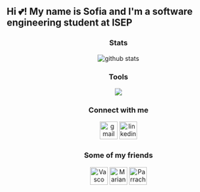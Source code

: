 <div align="center">
<h2 align="left">Hi 💕! My name is Sofia and I'm a software engineering student at ISEP </h2>

### Stats

<picture decoding="async" loading="lazy">
  <source media="(prefers-color-scheme: light)" srcset="https://pixel-profile.vercel.app/api/github-stats?username=sofiamariinho&theme=road_trip&dithering=true&include_all_commits=true&hide=avatar">
  <source media="(prefers-color-scheme: dark)" srcset="https://pixel-profile.vercel.app/api/github-stats?username=sofiamariinho&theme=road_trip&screen_effect=true&dithering=true&include_all_commits=true&hide=avatar">
  <img alt="github stats" src="https://pixel-profile.vercel.app/api/github-stats?username=sofiamariinho&screen_effect=true&theme=road_trip&dithering=true&include_all_commits=true&hide=avatar">
</picture>

### Tools

  <!--img src="https://cdn.jsdelivr.net/gh/devicons/devicon/icons/java/java-original.svg" height="40" alt="java logo"  />
  <img src="https://upload.wikimedia.org/wikipedia/commons/thumb/9/9c/IntelliJ_IDEA_Icon.svg/2048px-IntelliJ_IDEA_Icon.svg.png" height="40" alt="Intellij logo"  />
  <img src="https://upload.wikimedia.org/wikipedia/commons/thumb/9/9a/Visual_Studio_Code_1.35_icon.svg/2048px-Visual_Studio_Code_1.35_icon.svg.png" height="40" alt="VS logo"  />
  <img src="https://logosmarcas.net/wp-content/uploads/2020/09/Oracle-Logo.png" height="40" alt="Oracle logo"  />
  <img src="https://upload.wikimedia.org/wikipedia/commons/thumb/1/18/C_Programming_Language.svg/695px-C_Programming_Language.svg.png" height="40" alt="C logo"  />
  <img src="https://cdn.jsdelivr.net/npm/@programming-languages-logos/csharp@0.0.0/csharp_256x256.png" height="40" alt="C## logo"  />
  <img src="https://cdn.freebiesupply.com/logos/thumbs/2x/nodejs-1-logo.png" height="40" alt="Node logo"  />
  <img src="https://cdn.pixabay.com/photo/2017/08/05/11/16/logo-2582748_960_720.png" height="40" alt="Html logo"  />
  <img src="https://static.vecteezy.com/system/resources/previews/027/127/463/original/javascript-logo-javascript-icon-transparent-free-png.png" height="40" alt="JavaScript logo"  />
  <img src="https://icons.veryicon.com/png/o/business/vscode-program-item-icon/typescript-def.png" height="40" alt="TypeScript logo"  />
  <img src="https://cdn.freebiesupply.com/logos/large/2x/css3-logo-png-transparent.png" height="40" alt="Css logo"  />
  <img src="https://dashboard.snapcraft.io/site_media/appmedia/2020/04/Prolog-logo-512.png" height="40" alt="Prolog logo"  />
  <img src="https://static.vecteezy.com/system/resources/previews/017/396/806/original/microsoft-excel-mobile-apps-logo-free-png.png" height="40" alt="Excel logo"  />
  <img src="https://upload.wikimedia.org/wikipedia/commons/4/45/Notion_app_logo.png" height="40" alt="Notion logo"  />
  <img src="https://angular.io/assets/images/logos/angular/angular.png" height="40" alt="Angular logo"  /-->

  <p align="center">
  <a href="https://skillicons.dev">
    <img src="https://skillicons.dev/icons?i=anaconda,angular,c,css,cypress,dotnet,express,git,githubactions,html,java,js,jquery,latex,linux,maven,mongodb,mysql,nodejs,notion,npm,postman,py,regex,threejs,unity,ts,vscode,windows,wordpress&perline=6" />
  </a>
  </p>

### Connect with me

  <a href="mailto:sofiamarinhopaulo@gmail.com" target="_blank">
    <img src="https://raw.githubusercontent.com/maurodesouza/profile-readme-generator/master/src/assets/icons/social/gmail/default.svg" height="40" alt="gmail logo"  /></a>
  <a href="https://www.linkedin.com/in/sofia-marinho-841119269" target="_blank">
    <img src="https://raw.githubusercontent.com/maurodesouza/profile-readme-generator/master/src/assets/icons/social/linkedin/default.svg" height="40" alt="linkedin logo"  /></a>
<br clear="both">


### Some of my friends

  <a href="https://github.com/vscosousa" target="_blank">
    <img src="https://avatars.githubusercontent.com/u/107275037?v=4" height="40" alt="Vasco Profile"/></a>
  <a href="https://github.com/marianaCorreiia" target="_blank">
    <img src="https://avatars.githubusercontent.com/u/118470234?v=4" height="40" alt="Mariana Profile"/></a>
  <a href="https://github.com/Parracho1201094" target="_blank">
    <img src="https://avatars.githubusercontent.com/u/95626067?v=4" height="40" alt="Parracho Profile"/></a>

</div>
